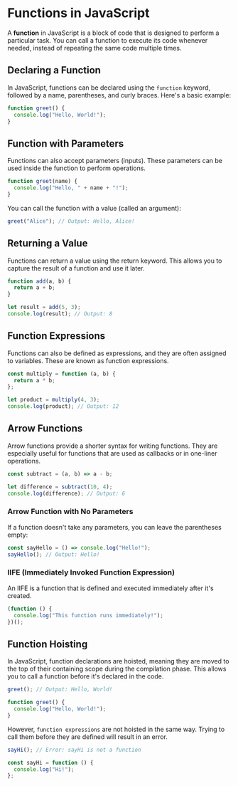 # Functions in JavaScript

A **function** in JavaScript is a block of code that is designed to perform a particular task. You can call a function to execute its code whenever needed, instead of repeating the same code multiple times.

## Declaring a Function

In JavaScript, functions can be declared using the `function` keyword, followed by a name, parentheses, and curly braces. Here's a basic example:

```javascript
function greet() {
  console.log("Hello, World!");
}
```

## Function with Parameters

Functions can also accept parameters (inputs). These parameters can be used inside the function to perform operations.

```javascript
function greet(name) {
  console.log("Hello, " + name + "!");
}
```

You can call the function with a value (called an argument):

```javascript
greet("Alice"); // Output: Hello, Alice!
```

## Returning a Value

Functions can return a value using the return keyword. This allows you to capture the result of a function and use it later.

```javascript
function add(a, b) {
  return a + b;
}

let result = add(5, 3);
console.log(result); // Output: 8
```

## Function Expressions

Functions can also be defined as expressions, and they are often assigned to variables. These are known as function expressions.

```javascript
const multiply = function (a, b) {
  return a * b;
};

let product = multiply(4, 3);
console.log(product); // Output: 12
```

## Arrow Functions

Arrow functions provide a shorter syntax for writing functions. They are especially useful for functions that are used as callbacks or in one-liner operations.

```javascript
const subtract = (a, b) => a - b;

let difference = subtract(10, 4);
console.log(difference); // Output: 6
```

### Arrow Function with No Parameters

If a function doesn't take any parameters, you can leave the parentheses empty:

```javascript
const sayHello = () => console.log("Hello!");
sayHello(); // Output: Hello!
```

### **IIFE (Immediately Invoked Function Expression)**

An IIFE is a function that is defined and executed immediately after it's created.

```javascript
(function () {
  console.log("This function runs immediately!");
})();
```

## Function Hoisting

In JavaScript, function declarations are hoisted, meaning they are moved to the top of their containing scope during the compilation phase. This allows you to call a function before it's declared in the code.

```javascript
greet(); // Output: Hello, World!

function greet() {
  console.log("Hello, World!");
}
```

However, `function expressions` are not hoisted in the same way. Trying to call them before they are defined will result in an error.

```javascript
sayHi(); // Error: sayHi is not a function

const sayHi = function () {
  console.log("Hi!");
};
```
